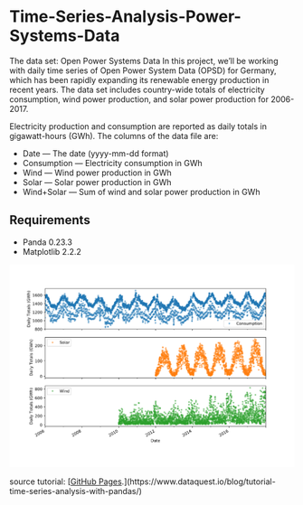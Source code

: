 # Time-Series-Analysis-Power-Systems-Data


The data set: Open Power Systems Data
In this project, we’ll be working with daily time series of Open Power System Data (OPSD) for Germany, which has been rapidly expanding its renewable energy production in recent years. The data set includes country-wide totals of electricity consumption, wind power production, and solar power production for 2006-2017.

Electricity production and consumption are reported as daily totals in gigawatt-hours (GWh). The columns of the data file are:
- Date — The date (yyyy-mm-dd format)
- Consumption — Electricity consumption in GWh
- Wind — Wind power production in GWh
- Solar — Solar power production in GWh
- Wind+Solar — Sum of wind and solar power production in GWh

## Requirements
- Panda 0.23.3
- Matplotlib 2.2.2

![This is an image](Figure_1.svg)


source tutorial: [[GitHub Pages]([https://pages.github.com/](https://www.dataquest.io/blog/tutorial-time-series-analysis-with-pandas/)).](https://www.dataquest.io/blog/tutorial-time-series-analysis-with-pandas/)
